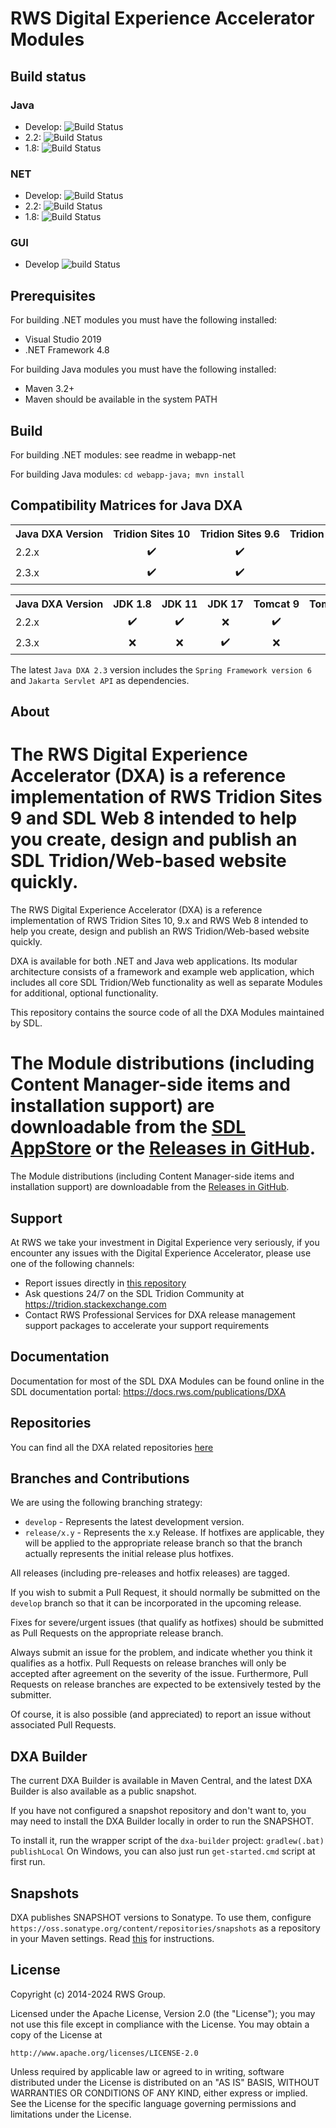 RWS Digital Experience Accelerator Modules
===
Build status
------------
### Java
- Develop: ![Build Status](https://github.com/rws/dxa-modules/workflows/build_java/badge.svg?branch=develop)
- 2.2: ![Build Status](https://github.com/sdl/dxa-modules/workflows/build_java/badge.svg?branch=release/2.2)
- 1.8: ![Build Status](https://github.com/sdl/dxa-modules/workflows/build_java/badge.svg?branch=release/1.8)

### NET
- Develop: ![Build Status](https://github.com/rws/dxa-modules/workflows/build_dotnet/badge.svg?branch=develop)
- 2.2: ![Build Status](https://github.com/rws/dxa-modules/workflows/build_dotnet/badge.svg?branch=release/2.2)
- 1.8: ![Build Status](https://github.com/rws/dxa-modules/workflows/build_dotnet/badge.svg?branch=release/1.8)

### GUI
- Develop ![build Status](https://github.com/rws/dxa-modules/workflows/build_GUI/badge.svg?branch=develop)

Prerequisites
-------------
For building .NET modules you must have the following installed:
- Visual Studio 2019
- .NET Framework 4.8

For building Java modules you must have the following installed:
- Maven 3.2+
- Maven should be available in the system PATH

Build
-----
For building .NET modules: see readme in webapp-net

For building Java modules: `cd webapp-java; mvn install`

Compatibility Matrices for Java DXA
-----------------------------------
<table>
    <tr>
        <th nowrap="nowrap">Java DXA Version</th>
        <th nowrap="nowrap">Tridion Sites 10</th>
        <th nowrap="nowrap">Tridion Sites 9.6</th>
        <th nowrap="nowrap">Tridion Sites 9.5</th>
        <th nowrap="nowrap">Tridion Sites 9.1</th>
    </tr>
    <tr>
        <td nowrap="nowrap">2.2.x</td>
        <td nowrap="nowrap" align="center">✔️</td>
        <td nowrap="nowrap" align="center">✔️</td>
        <td nowrap="nowrap" align="center">✔️</td>
        <td nowrap="nowrap" align="center">✔️</td>
    </tr>
    <tr text-align="center">
        <td nowrap="nowrap">2.3.x</td>
        <td nowrap="nowrap" align="center">✔️</td>
        <td nowrap="nowrap" align="center">✔️</td>
        <td nowrap="nowrap" align="center">✔️</td>
        <td nowrap="nowrap" align="center">✔️</td>
    </tr>
</table>

<table>
    <tr>
        <th nowrap="nowrap">Java DXA Version</th>
        <th nowrap="nowrap">JDK 1.8</th>
        <th nowrap="nowrap">JDK 11</th>
        <th nowrap="nowrap">JDK 17</th>
        <th nowrap="nowrap">Tomcat 9</th>
        <th nowrap="nowrap">Tomcat 10</th>
    </tr>
    <tr>
        <td nowrap="nowrap">2.2.x</td>
        <td nowrap="nowrap" align="center">✔️</td>
        <td nowrap="nowrap" align="center">✔️</td>
        <td nowrap="nowrap" align="center">❌</td>
        <td nowrap="nowrap" align="center">✔️</td>
        <td nowrap="nowrap" align="center">❌</td>
    </tr>
    <tr text-align="center">
        <td nowrap="nowrap">2.3.x</td>
        <td nowrap="nowrap" align="center">❌</td>
        <td nowrap="nowrap" align="center">❌</td>
        <td nowrap="nowrap" align="center">✔️</td>
        <td nowrap="nowrap" align="center">❌</td>
        <td nowrap="nowrap" align="center">✔️</td>
    </tr>
</table>

The latest `Java DXA 2.3` version includes the `Spring Framework version 6` and `Jakarta Servlet API` as dependencies.

About
-----
The RWS Digital Experience Accelerator (DXA) is a reference implementation of RWS Tridion Sites 9 and SDL Web 8 intended to help you create, design and publish an SDL Tridion/Web-based website quickly.
=======
The RWS Digital Experience Accelerator (DXA) is a reference implementation of RWS Tridion Sites 10, 9.x and RWS Web 8 intended to help you create, design and publish an RWS Tridion/Web-based website quickly.

DXA is available for both .NET and Java web applications. Its modular architecture consists of a framework and example web application, which includes all core SDL Tridion/Web functionality as well as separate Modules for additional, optional functionality.

This repository contains the source code of all the DXA Modules maintained by SDL.

The Module distributions (including Content Manager-side items and installation support) are downloadable from the [SDL AppStore](https://appstore.sdl.com/list/?search=dxa) or the [Releases in GitHub](https://github.com/rws/dxa-modules/releases).
=======
The Module distributions (including Content Manager-side items and installation support) are downloadable from the [Releases in GitHub](https://github.com/sdl/dxa-modules/releases).


Support
-------
At RWS we take your investment in Digital Experience very seriously, if you encounter any issues with the Digital Experience Accelerator, please use one of the following channels:

- Report issues directly in [this repository](https://github.com/sdl/dxa-modules/issues)
- Ask questions 24/7 on the SDL Tridion Community at https://tridion.stackexchange.com
- Contact RWS Professional Services for DXA release management support packages to accelerate your support requirements


Documentation
-------------
Documentation for most of the SDL DXA Modules can be found online in the SDL documentation portal: https://docs.rws.com/publications/DXA


Repositories
------------
You can find all the DXA related repositories [here](https://github.com/sdl/?q=dxa&type=source&language=)


Branches and Contributions
--------------------------
We are using the following branching strategy:

 - `develop` - Represents the latest development version.
 - `release/x.y` - Represents the x.y Release. If hotfixes are applicable, they will be applied to the appropriate release branch so that the branch actually represents the initial release plus hotfixes.

All releases (including pre-releases and hotfix releases) are tagged.

If you wish to submit a Pull Request, it should normally be submitted on the `develop` branch so that it can be incorporated in the upcoming release.

Fixes for severe/urgent issues (that qualify as hotfixes) should be submitted as Pull Requests on the appropriate release branch.

Always submit an issue for the problem, and indicate whether you think it qualifies as a hotfix. Pull Requests on release branches will only be accepted after agreement on the severity of the issue.
Furthermore, Pull Requests on release branches are expected to be extensively tested by the submitter.

Of course, it is also possible (and appreciated) to report an issue without associated Pull Requests.

DXA Builder
-----------
The current DXA Builder is available in Maven Central, and the latest DXA Builder is also available as a public snapshot.

If you have not configured a snapshot repository and don't want to, you may need to install the DXA Builder locally in order to run the SNAPSHOT.

To install it, run the wrapper script of the `dxa-builder` project: `gradlew(.bat) publishLocal`
On Windows, you can also just run `get-started.cmd` script at first run.

Snapshots
---------
DXA publishes SNAPSHOT versions to Sonatype. To use them, configure `https://oss.sonatype.org/content/repositories/snapshots` as a repository in your Maven settings. Read [this](https://maven.apache.org/settings.html#Repositories) for instructions.

License
-------
Copyright (c) 2014-2024 RWS Group.

Licensed under the Apache License, Version 2.0 (the "License");
you may not use this file except in compliance with the License.
You may obtain a copy of the License at

	http://www.apache.org/licenses/LICENSE-2.0

Unless required by applicable law or agreed to in writing, software distributed under the License is distributed on an "AS IS" BASIS, WITHOUT WARRANTIES OR CONDITIONS OF ANY KIND, either express or implied.
See the License for the specific language governing permissions and limitations under the License.
